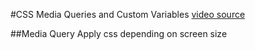 #CSS Media Queries and Custom Variables
[video source](https://www.youtube.com/watch?v=tcgXPI6Nxsw)

##Media Query
Apply css depending on screen size